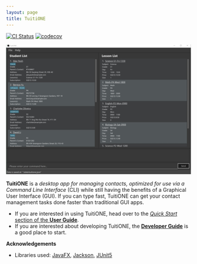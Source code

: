 ```yaml
---
layout: page
title: TuitiONE
---
```


[![CI Status](https://github.com/AY2122S1-CS2103T-F13-4/tp/workflows/Java%20CI/badge.svg)](https://github.com/AY2122S1-CS2103T-F13-4/tp/actions)
[![codecov](https://codecov.io/gh/AY2122S1-CS2103T-F13-4/tp/branch/master/graph/badge.svg?token=2Q2DXU84EP)](https://codecov.io/gh/AY2122S1-CS2103T-F13-4/tp)

![Ui](images/UserGuideImage/Ui.png)

**TuitiONE** is a _desktop app for managing contacts, optimized for use via a Command Line Interface_ (CLI) while still having the benefits of a Graphical User Interface (GUI).
If you can type fast, TuitiONE can get your contact management tasks done faster than traditional GUI apps.

* If you are interested in using TuitiONE, head over to the [_Quick Start_ section of the **User Guide**](UserGuide.html#quick-start).
* If you are interested about developing TuitiONE, the [**Developer Guide**](DeveloperGuide.html) is a good place to start.


**Acknowledgements**

* Libraries used: [JavaFX](https://openjfx.io/), [Jackson](https://github.com/FasterXML/jackson), [JUnit5](https://github.com/junit-team/junit5)
